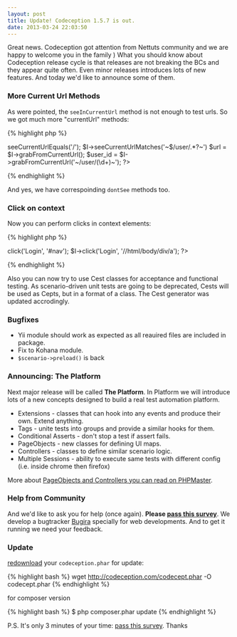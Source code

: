 ```yaml
---
layout: post
title: Update! Codeception 1.5.7 is out.
date: 2013-03-24 22:03:50
---
```


Great news. Codeception got attention from Nettuts community and we are happy to welcome you in the family ) 
What you should know about Codeception release cycle is that releases are not breaking the BCs and they appear quite often. Even minor releases introduces lots of new features. And today we'd like to announce some of them.

### More Current Url Methods

As were pointed, the `seeInCurrentUrl` method is not enough to test urls. So we got much more "currentUrl" methods:

{% highlight php %}
<?php
// to match root url
$I->seeCurrentUrlEquals('/');
$I->seeCurrentUrlMatches('~$/user/.*?~')
$url = $I->grabFromCurrentUrl();
$user_id = $I->grabFromCurrentUrl('~/user/(\d+)~');
?>
{% endhighlight %}

And yes, we have correspoinding `dontSee` methods too.

### Click on context

Now you can perform clicks in context elements:

{% highlight php %}
<?php
$I->click('Login', '#nav');
$I->click('Login', '//html/body/div/a');
?>
{% endhighlight %}

Also you can now try to use Cest classes for acceptance and functional testing. As scenario-driven unit tests are going to be deprecated, Cests will be used as Cepts, but in a format of a class. The Cest generator was updated accrodingly.

### Bugfixes

* Yii module should work as expected as all reauired files are included in package.
* Fix to Kohana module.
* `$scenario->preload()` is back


### Announcing: The Platform

Next major release will be called **The Platform**. In Platform we will introduce lots of a new concepts designed to build a real test automation platform.

* Extensions - classes that can hook into any events and produce their own. Extend anything.
* Tags - unite tests into groups and provide a similar hooks for them.
* Conditional Asserts - don't stop a test if assert fails.
* PageObjects - new classes for defining UI maps.
* Controllers - classes to define similar scenario logic.
* Multiple Sessions - ability to execute same tests with different config (i.e. inside chrome then firefox)

More about [PageObjects and Controllers you can read on PHPMaster](http://phpmaster.com/ruling-the-swarm-of-tests-with-codeception/).

### Help from Community 

And we'd like to ask you for help (once again). **Please [pass this survey](http://surveymonkey.com/s/982RCG9)**. 
We develop a bugtracker [Bugira](http://bugira.com) specially for web developments. And to get it running we need your feedback. 

### Update

 [redownload](http://codeception.com/thanks.html) your `codeception.phar` for update:

{% highlight bash %}
wget http://codeception.com/codecept.phar -O codecept.phar
{% endhighlight %}

for composer version

{% highlight bash %}
$ php composer.phar update
{% endhighlight %}

P.S. It's only 3 minutes of your time: [pass this survey](http://surveymonkey.com/s/982RCG9). Thanks